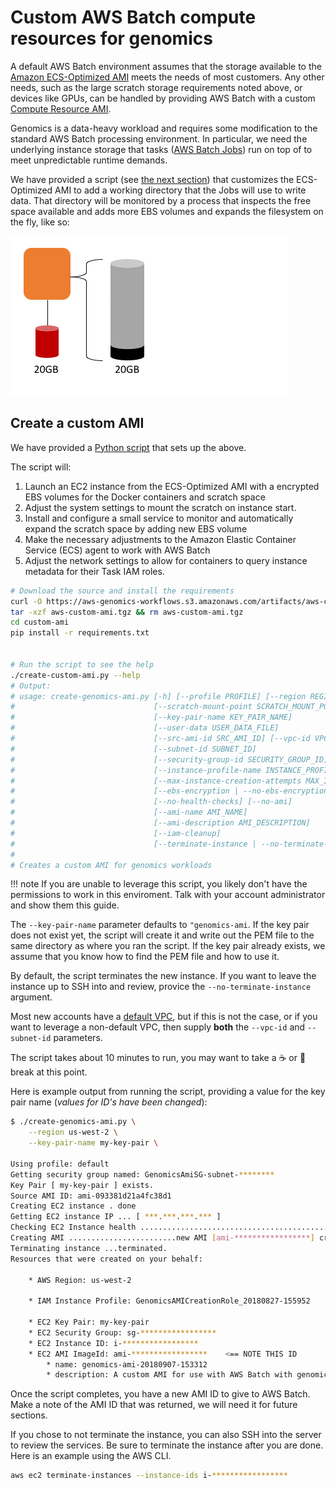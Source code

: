
# Custom AWS Batch compute resources for genomics

A default AWS Batch environment assumes that the storage available to the [Amazon ECS-Optimized AMI](https://docs.aws.amazon.com/AmazonECS/latest/developerguide/ecs-optimized_AMI.html) meets the needs of most customers. Any other needs, such as the large scratch storage requirements noted above, or devices like GPUs, can be handled by providing AWS Batch with a custom [Compute Resource AMI](https://docs.aws.amazon.com/batch/latest/userguide/compute_resource_AMIs.html).

Genomics is a data-heavy workload and requires some modification to the standard AWS Batch processing environment. In particular, we need the underlying instance storage that tasks ([AWS Batch Jobs](https://docs.aws.amazon.com/batch/latest/userguide/jobs.html)) run on top of to meet unpredictable runtime demands.

We have provided a script (see [the next section](#create-a-custom-ami)) that customizes the ECS-Optimized AMI to add a working directory that the Jobs will use to write data. That directory will be monitored by a process that inspects the free space available and adds more EBS volumes and expands the filesystem on the fly, like so:

![Autoscaling EBS storage](images/autoscale-ebs.gif)


## Create a custom AMI

We have provided a [Python script](https://aws-genomics-workflows.s3.amazonaws.com/artifacts/aws-custom-ami.tgz) that sets up the above.

The script will:

1. Launch an EC2 instance from the ECS-Optimized AMI with a encrypted EBS volumes for the Docker containers  and scratch space
2. Adjust the system settings to mount the scratch on instance start.
3. Install and configure a small service to monitor and automatically expand the scratch space by adding new EBS volume
4. Make the necessary adjustments to the Amazon Elastic Container Service (ECS) agent to work with AWS Batch
5. Adjust the network settings to allow for containers to query instance metadata for their Task IAM roles.


```bash
# Download the source and install the requirements
curl -O https://aws-genomics-workflows.s3.amazonaws.com/artifacts/aws-custom-ami.tgz
tar -xzf aws-custom-ami.tgz && rm aws-custom-ami.tgz
cd custom-ami
pip install -r requirements.txt


# Run the script to see the help
./create-custom-ami.py --help
# Output:
# usage: create-genomics-ami.py [-h] [--profile PROFILE] [--region REGION_NAME]
#                               [--scratch-mount-point SCRATCH_MOUNT_POINT]
#                               [--key-pair-name KEY_PAIR_NAME]
#                               [--user-data USER_DATA_FILE]
#                               [--src-ami-id SRC_AMI_ID] [--vpc-id VPC_ID]
#                               [--subnet-id SUBNET_ID]
#                               [--security-group-id SECURITY_GROUP_ID]
#                               [--instance-profile-name INSTANCE_PROFILE_NAME]
#                               [--max-instance-creation-attempts MAX_INSTANCE_CREATION_ATTEMPTS]
#                               [--ebs-encryption | --no-ebs-encryption]
#                               [--no-health-checks] [--no-ami]
#                               [--ami-name AMI_NAME]
#                               [--ami-description AMI_DESCRIPTION]
#                               [--iam-cleanup]
#                               [--terminate-instance | --no-terminate-instance]
#
# Creates a custom AMI for genomics workloads
```


!!! note
    If you are unable to leverage this script, you likely don't have the permissions to work in this enviroment. Talk with your account administrator and show them this guide.

The `--key-pair-name` parameter defaults to `"genomics-ami`. If the key pair does not exist yet, the script will create it and write out the PEM file to the same directory as where you ran the script. If the key pair already exists, we assume that you know how to find the PEM file and how to use it.

By default, the script terminates the new instance. If you want to leave the instance up to SSH into and review, provice the `--no-terminate-instance` argument.

Most new accounts have a [default VPC](https://docs.aws.amazon.com/AmazonVPC/latest/UserGuide/default-vpc.html), but if this is not the case, or if you want to leverage a non-default VPC, then supply **both** the `--vpc-id` and `--subnet-id` parameters.

The script takes about 10 minutes to run, you may want to take a :coffee: or :tea:  break at this point.

Here is example output from running the script, providing a value for the key pair name (_values for ID's have been changed_):

```bash
$ ./create-genomics-ami.py \
    --region us-west-2 \
    --key-pair-name my-key-pair \

Using profile: default
Getting security group named: GenomicsAmiSG-subnet-********
Key Pair [ my-key-pair ] exists.
Source AMI ID: ami-093381d21a4fc38d1
Creating EC2 instance . done
Getting EC2 instance IP ... [ ***.***.***.*** ]
Checking EC2 Instance health .................................................... available and healthy
Creating AMI ........................new AMI [ami-*****************] created.
Terminating instance ...terminated.
Resources that were created on your behalf:

    * AWS Region: us-west-2

    * IAM Instance Profile: GenomicsAMICreationRole_20180827-155952

    * EC2 Key Pair: my-key-pair
    * EC2 Security Group: sg-*****************
    * EC2 Instance ID: i-*****************
    * EC2 AMI ImageId: ami-*****************    <== NOTE THIS ID
        * name: genomics-ami-20180907-153312
        * description: A custom AMI for use with AWS Batch with genomics workflows
```

Once the script completes, you have a new AMI ID to give to AWS Batch. Make a note of the AMI ID that was returned, we will need it for future sections.

If you chose to not terminate the instance,  you can also SSH into the server to review the services. Be sure to terminate the instance after you are done. Here is an example using the AWS CLI.

```bash
aws ec2 terminate-instances --instance-ids i-*****************
```
